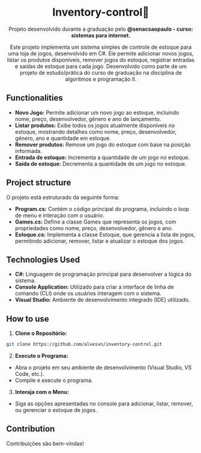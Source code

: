<h1 align="center">Inventory-control📝</h1>

<p align="center">Projeto desenvolvido durante a graduação pelo <b>@senacsaopaulo - curso: sistemas para internet.</b></p>
<p align="center">Este projeto implementa um sistema simples de controle de estoque para uma loja de jogos, desenvolvido em C#. Ele permite adicionar novos jogos, listar os produtos disponíveis, remover jogos do estoque, registrar entradas e saídas de estoque para cada jogo. Desenvolvido como parte de um projeto de estudo/prática do curso de graduação na disciplina de algoritmos e programação II. </p>




## Functionalities

- <strong>Novo Jogo:</strong> Permite adicionar um novo jogo ao estoque, incluindo nome, preço, desenvolvedor, gênero e ano de lançamento.
- <strong>Listar produtos:</strong> Exibe todos os jogos atualmente disponíveis no estoque, mostrando detalhes como nome, preço, desenvolvedor, gênero, ano e quantidade em estoque.
- <strong>Remover produtos:</strong> Remove um jogo do estoque com base na posição informada.
- <strong>Entrada de estoque:</strong> Incrementa a quantidade de um jogo no estoque.
- <strong>Saída de estoque:</strong> Decrementa a quantidade de um jogo no estoque.

## Project structure

O projeto está estruturado da seguinte forma:

- <strong>Program.cs:</strong> Contém o código principal do programa, incluindo o loop de menu e interação com o usuário.
- <strong>Games.cs:</strong> Define a classe Games que representa os jogos, com propriedades como nome, preço, desenvolvedor, gênero e ano.
- <strong>Estoque.cs:</strong> Implementa a classe Estoque, que gerencia a lista de jogos, permitindo adicionar, remover, listar e atualizar o estoque dos jogos.

## Technologies Used
- <strong>C#:</strong> Linguagem de programação principal para desenvolver a lógica do sistema.
- <strong>Console Application:</strong> Utilizado para criar a interface de linha de comando (CLI) onde os usuários interagem com o sistema.
- <strong>Visual Studio:</strong> Ambiente de desenvolvimento integrado (IDE) utilizado.


## How to use

1. <strong>Clone o Repositório:</strong>
```bash
git clone https://github.com/alvesvn/inventory-control.git
```

2. <strong>Execute o Programa:</strong>
- Abra o projeto em seu ambiente de desenvolvimento (Visual Studio, VS Code, etc.).
- Compile e execute o programa.

3. <strong>Interaja com o Menu:</strong>
- Siga as opções apresentadas no console para adicionar, listar, remover, ou gerenciar o estoque de jogos.

 ## Contribution

Contribuições são bem-vindas! 
